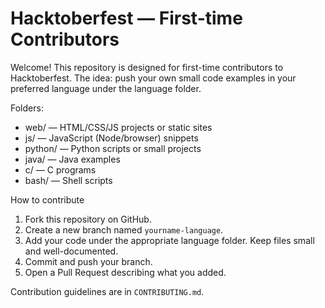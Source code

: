 # Hacktoberfest — First-time Contributors

Welcome! This repository is designed for first-time contributors to Hacktoberfest. The idea: push your own small code examples in your preferred language under the language folder.

Folders:
- web/ — HTML/CSS/JS projects or static sites
- js/ — JavaScript (Node/browser) snippets
- python/ — Python scripts or small projects
- java/ — Java examples
- c/ — C programs
- bash/ — Shell scripts

How to contribute
1. Fork this repository on GitHub.
2. Create a new branch named `yourname-language`.
3. Add your code under the appropriate language folder. Keep files small and well-documented.
4. Commit and push your branch.
5. Open a Pull Request describing what you added.

Contribution guidelines are in `CONTRIBUTING.md`.
